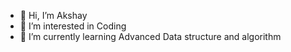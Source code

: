 - 👋 Hi, I’m Akshay
- 👀 I’m interested in Coding
- 🌱 I’m currently learning Advanced Data structure and algorithm

<!---
akshay931/akshay931 is a ✨ special ✨ repository because its `README.md` (this file) appears on your GitHub profile.
You can click the Preview link to take a look at your changes.
--->
